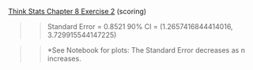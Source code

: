 [Think Stats Chapter 8 Exercise 2](http://greenteapress.com/thinkstats2/html/thinkstats2009.html#toc77) (scoring)

>> Standard Error = 0.8521
>> 90% CI = (1.2657416844414016, 3.729915544147225)

>>*See Notebook for plots: The Standard Error decreases as n increases.
